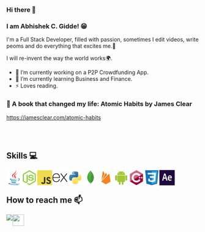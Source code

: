 ### Hi there 👋 

### I am Abhishek C. Gidde! 😁

I'm a Full Stack Developer, filled with passion, sometimes I edit videos, write peoms and do everything that excites me.🎈

I will re-invent the way the world works🌍.


- 🔭 I’m currently working on a P2P Crowdfunding App.
- 🌱 I’m currently learning Business and Finance.
- ⚡ Loves reading.

### 📔 A book that changed my life: Atomic Habits by James Clear
https://jamesclear.com/atomic-habits

<br />
<br />

## Skills 💻  ##

<img align="left" src="https://raw.githubusercontent.com/devicons/devicon/master/icons/java/java-original.svg" height="40" width="40" style="max-width:100%;">

<img align="left" src="https://raw.githubusercontent.com/devicons/devicon/master/icons/nodejs/nodejs-original.svg" height="40" width="40" style="max-width:100%;">

<img align="left" src="https://raw.githubusercontent.com/devicons/devicon/master/icons/javascript/javascript-original.svg" height="40" width="40" style="max-width:100%;">

<img align="left" src="https://raw.githubusercontent.com/devicons/devicon/master/icons/express/express-original.svg" height="40" width="40" style="max-width:100%;">

<img align="left" src="https://raw.githubusercontent.com/devicons/devicon/master/icons/python/python-original.svg" height="40" width="40" style="max-width:100%;">

<img align="left" src="https://raw.githubusercontent.com/devicons/devicon/master/icons/mongodb/mongodb-original.svg" height="40" width="40" style="max-width:100%;">

<img align="left" src="https://github.com/devicons/devicon/blob/master/icons/firebase/firebase-plain.svg" height="40" width="40" style="max-width:100%;">

<img align="left" src="https://raw.githubusercontent.com/devicons/devicon/master/icons/android/android-original.svg" height="40" width="40" style="max-width:100%;">

<img align="left" src="https://raw.githubusercontent.com/devicons/devicon/master/icons/cplusplus/cplusplus-original.svg" height="40" width="40" style="max-width:100%;">

<img align="left" src="https://raw.githubusercontent.com/devicons/devicon/master/icons/css3/css3-original.svg" height="40" width="40" style="max-width:100%;">



<img align="left" src="https://raw.githubusercontent.com/devicons/devicon/master/icons/aftereffects/aftereffects-plain.svg" height="40" width="40" style="max-width:100%;">
<br />
<br />


## How to reach me 📫 

<a href="https://www.linkedin.com/in/abhishek-gidde-4594a1119/" rel="nofollow">
  <img align="left" src="https://img.shields.io/badge/LinkedIn-0077B5?style=for-the-badge&logo=linkedin&logoColor=white" >
</a>
  
<a href="https://instagram.com/abhishekgidde" rel="nofollow">
  <img align="left" src="https://upload.wikimedia.org/wikipedia/commons/thumb/a/a5/Instagram_icon.png/1024px-Instagram_icon.png" height="30" width="30">
</a>

